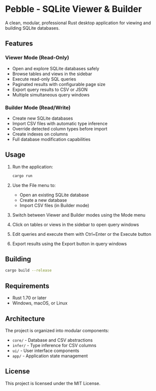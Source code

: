# Pebble - SQLite Viewer & Builder

A clean, modular, professional Rust desktop application for viewing and building SQLite databases.

## Features

### Viewer Mode (Read-Only)
- Open and explore SQLite databases safely
- Browse tables and views in the sidebar
- Execute read-only SQL queries
- Paginated results with configurable page size
- Export query results to CSV or JSON
- Multiple simultaneous query windows

### Builder Mode (Read/Write)
- Create new SQLite databases
- Import CSV files with automatic type inference
- Override detected column types before import
- Create indexes on columns
- Full database modification capabilities

## Usage

1. Run the application:
   ```bash
   cargo run
   ```

2. Use the File menu to:
   - Open an existing SQLite database
   - Create a new database
   - Import CSV files (in Builder mode)

3. Switch between Viewer and Builder modes using the Mode menu

4. Click on tables or views in the sidebar to open query windows

5. Edit queries and execute them with Ctrl+Enter or the Execute button

6. Export results using the Export button in query windows

## Building

```bash
cargo build --release
```

## Requirements

- Rust 1.70 or later
- Windows, macOS, or Linux

## Architecture

The project is organized into modular components:

- `core/` - Database and CSV abstractions
- `infer/` - Type inference for CSV columns
- `ui/` - User interface components
- `app/` - Application state management

## License

This project is licensed under the MIT License. 
